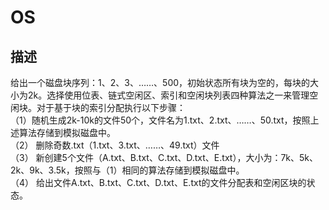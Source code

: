 # OS
## 描述
给出一个磁盘块序列：1、2、3、……、500，初始状态所有块为空的，每块的大小为2k。选择使用位表、链式空闲区、索引和空闲块列表四种算法之一来管理空闲块。对于基于块的索引分配执行以下步骤：<br>
（1）随机生成2k-10k的文件50个，文件名为1.txt、2.txt、……、50.txt，按照上述算法存储到模拟磁盘中。<br>
（2） 删除奇数.txt（1.txt、3.txt、……、49.txt）文件<br>
（3） 新创建5个文件（A.txt、B.txt、C.txt、D.txt、E.txt），大小为：7k、5k、2k、9k、3.5k，按照与（1）相同的算法存储到模拟磁盘中。<br>
（4） 给出文件A.txt、B.txt、C.txt、D.txt、E.txt的文件分配表和空闲区块的状态。
